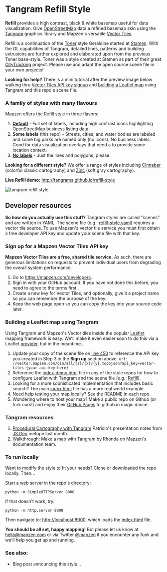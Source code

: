 # Tangram Refill Style

**Refill** provides a high contrast, black & white basemap useful for data visualization. Give [OpenStreetMap](http://www.openstreetmap.org/) data a refined basemap skin using the [Tangram](http://github.com/tangrams/tangram) graphics library and Mapzen's versatile [Vector Tiles](https://mapzen.com/projects/vector-tiles/). 

Refill is a continuation of the [Toner](http://content.stamen.com/dotspotting_toner_cartography_available_for_download) style Geraldine started at [Stamen](http://stamen.com). With the GL capabilities of Tangram, detailed lines, patterns and building extrusions are further explored and elaborated upon from the previous Toner base-style. Toner was a style created at Stamen as part of their great [CityTracking](http://citytracking.org) project. Please use and adapt the open source scene file in your own projects!

**Looking for help?** There is a mini tutorial after the preview image below walking thru [Vector Tiles API key signup](https://github.com/tangrams/refill-style/blob/gh-pages/README.md#sign-up-for-a-vector-tiles-api-key) and [building a Leaflet map](https://github.com/tangrams/refill-style/blob/gh-pages/README.md#building-a-leaflet-map-using-tangram-and-this-scene-file) using Tangram and this repo's scene file.

### A family of styles with many flavours

Mapzen offers the Refill style in three flavors:

1. **[Default](https://github.com/tangrams/refill-style)** - Full set of labels, including high contrast icons highlighting OpenStreetMap business listing data.
2. **Some labels** (this repo) - Streets, cities, and water bodies are labeled and some big parks are named only (no icons). No business labels. Good for data visualization overlays that need a to provide some location context.
3. **[No labels](https://github.com/tangrams/refill-style-no-labels)** - Just the lines and polygons, please. 

**Looking for a different style?** We offer a range of styles including [Cinnabar](https://github.com/tangrams/cinnabar-style) (colorful classic cartography) and [Zinc](https://github.com/tangrams/zinc-style) (soft gray cartography). 


**Live Refill demo:** http://tangrams.github.io/refill-style

![tangram refill style](https://cloud.githubusercontent.com/assets/853051/11084429/f615a860-87ef-11e5-8ca9-6c46cec3534b.png)


## Developer resources

**So how do you actually use this stuff?** Tangram styles are called "scenes" and are written in YAML. The scene file (e.g.: [refill-style.yaml](https://github.com/tangrams/refill-style/blob/gh-pages/refill-style.yaml)) requires a vector tile source. To use Mapzen's vector tile service you must first obtain a free developer API key and update your scene file with that key. 

### Sign up for a Mapzen Vector Tiles API key

**Mapzen Vector Tiles are a free, shared tile service.** As such, there are generous limitations on requests to prevent individual users from degrading the overall system performance.

1. Go to https://mapzen.com/developers.
2. Sign in with your GitHub account. If you have not done this before, you need to agree to the terms first.
3. Create a new key for Vector Tiles, and optionally, give it a project name so you can remember the purpose of the key.
4. Keep the web page open so you can copy the key into your source code later.

### Building a Leaflet map using Tangram

Using Tangram and Mapzen's Vector tiles inside the popular [Leaflet](http://leafletjs.com) mapping framework is easy. We'll make it even easier soon to do this via a Leaflet [provider](https://github.com/leaflet-extras/leaflet-providers), but in the meantime...

1. Update your copy of the scene file on [line 450](https://github.com/tangrams/refill-style/blob/gh-pages/refill-style.yaml#L450) to reference the API key you created in Step 3 in the **Sign up** section above. 
`url:  //vector.mapzen.com/osm/all/{z}/{x}/{y}.topojson?api_key=vector-tiles-{your-api-key-here}`
2. Reference the [index-demo.html](index-demo.html) file in any of the style repos for how to configure Leaflet with Tangram and the scene file (e.g.: [Refill](http://github.com/tangrams/refill-style)). 
3. Looking for a more sophisticated implementation that includes basic search? The main [index.html](index.html) file has a more real world example.
4. Need help testing your map locally? See the README in each repo.
5. Wondering where to host your map? Make a public repo on Github (or fork ours!) and enjoy their [GitHub Pages](https://pages.github.com) to github.io magic dance.

### Tangram resources

1. [Procedural Cartography with Tangram](https://github.com/mapzen/presentations/tree/master/08-2015-JSGEO) Patricio's presentation notes from [JS.Geo](http://www.jsgeo.com) metope last month.
2. [Walkthrough: Make a map with Tangram](https://mapzen.com/documentation/tangram/walkthrough/) by Rhonda on Mapzen's documentation team.

### To run locally

Want to modify the style to fit your needs? Clone or downloaded the repo locally. Then...

Start a web server in the repo's directory:

    python -m SimpleHTTPServer 8000
    
If that doesn't work, try:

    python -m http.server 8000
    
Then navigate to: [http://localhost:8000](http://localhost:8000), which loads the [index.html](index.html) file.


**You should be all set, happy mapping!** But please let us know at [hello@mapzen.com](mailto:hello@mapzen.com) or via Twitter [@mapzen](http://twitter.com/mapzen) if you encounter any funk and we'll help you get up and running.

### See also:

* Blog post announcing this style...